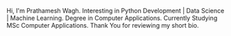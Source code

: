 Hi, I'm Prathamesh Wagh.
Interesting in Python Development | Data Science | Machine Learning.
Degree in Computer Applications.
Currently Studying MSc Computer Applications.
Thank You for reviewing my short bio.
